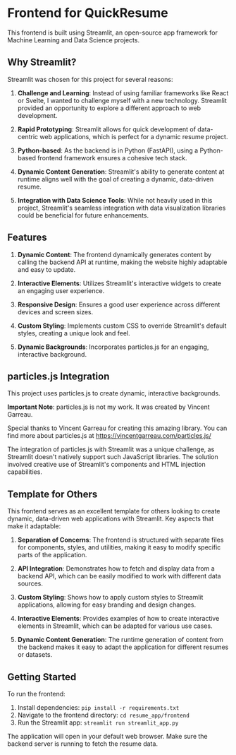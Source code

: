 # Frontend for QuickResume

This frontend is built using Streamlit, an open-source app framework for Machine Learning and Data Science projects.

## Why Streamlit?

Streamlit was chosen for this project for several reasons:

1. **Challenge and Learning**: Instead of using familiar frameworks like React or Svelte, I wanted to challenge myself with a new technology. Streamlit provided an opportunity to explore a different approach to web development.

2. **Rapid Prototyping**: Streamlit allows for quick development of data-centric web applications, which is perfect for a dynamic resume project.

3. **Python-based**: As the backend is in Python (FastAPI), using a Python-based frontend framework ensures a cohesive tech stack.

4. **Dynamic Content Generation**: Streamlit's ability to generate content at runtime aligns well with the goal of creating a dynamic, data-driven resume.

5. **Integration with Data Science Tools**: While not heavily used in this project, Streamlit's seamless integration with data visualization libraries could be beneficial for future enhancements.

## Features

1. **Dynamic Content**: The frontend dynamically generates content by calling the backend API at runtime, making the website highly adaptable and easy to update.

2. **Interactive Elements**: Utilizes Streamlit's interactive widgets to create an engaging user experience.

3. **Responsive Design**: Ensures a good user experience across different devices and screen sizes.

4. **Custom Styling**: Implements custom CSS to override Streamlit's default styles, creating a unique look and feel.

5. **Dynamic Backgrounds**: Incorporates particles.js for an engaging, interactive background.

## particles.js Integration

This project uses particles.js to create dynamic, interactive backgrounds. 

**Important Note**: particles.js is not my work. It was created by Vincent Garreau. 

Special thanks to Vincent Garreau for creating this amazing library. You can find more about particles.js at https://vincentgarreau.com/particles.js/

The integration of particles.js with Streamlit was a unique challenge, as Streamlit doesn't natively support such JavaScript libraries. The solution involved creative use of Streamlit's components and HTML injection capabilities.

## Template for Others

This frontend serves as an excellent template for others looking to create dynamic, data-driven web applications with Streamlit. Key aspects that make it adaptable:

1. **Separation of Concerns**: The frontend is structured with separate files for components, styles, and utilities, making it easy to modify specific parts of the application.

2. **API Integration**: Demonstrates how to fetch and display data from a backend API, which can be easily modified to work with different data sources.

3. **Custom Styling**: Shows how to apply custom styles to Streamlit applications, allowing for easy branding and design changes.

4. **Interactive Elements**: Provides examples of how to create interactive elements in Streamlit, which can be adapted for various use cases.

5. **Dynamic Content Generation**: The runtime generation of content from the backend makes it easy to adapt the application for different resumes or datasets.

## Getting Started

To run the frontend:

1. Install dependencies: `pip install -r requirements.txt`
2. Navigate to the frontend directory: `cd resume_app/frontend`
3. Run the Streamlit app: `streamlit run streamlit_app.py`

The application will open in your default web browser. Make sure the backend server is running to fetch the resume data.